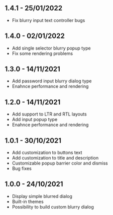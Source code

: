 ## 1.4.1 - 25/01/2022

- Fix blurry input text controller bugs

## 1.4.0 - 02/01/2022

- Add single selector blurry popup type
- Fix some rendering problems

## 1.3.0 - 14/11/2021

- Add password input blurry dialog type
- Enahnce performance and rendering

## 1.2.0 - 14/11/2021

- Add support to LTR and RTL layouts
- Add input popup type
- Enahnce performance and rendering

## 1.0.1 - 30/10/2021

- Add customization to buttons text
- Add customization to title and description
- Customizable popup barrier color and dismiss
- Bug fixes

## 1.0.0 - 24/10/2021

- Display simple blurred dialog
- Built-in themes
- Possibility to build custom blurry dialog
